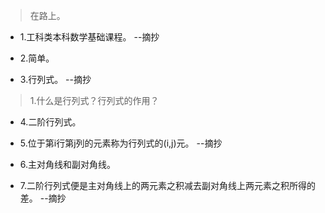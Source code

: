 >在路上。

- 1.工科类本科数学基础课程。 --摘抄

- 2.简单。

- 3.行列式。 --摘抄

>1.什么是行列式？行列式的作用？

- 4.二阶行列式。

- 5.位于第i行第j列的元素称为行列式的(i,j)元。 --摘抄

- 6.主对角线和副对角线。

- 7.二阶行列式便是主对角线上的两元素之积减去副对角线上两元素之积所得的差。 --摘抄
